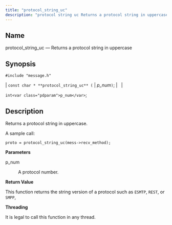 ```yaml
---
title: "protocol_string_uc"
description: "protocol string uc Returns a protocol string in uppercase const char protocol string uc p num intp num Returns a protocol string in uppercase A sample call proto protocol string uc mess recv method p num A protocol number This function returns the string version of a protocol such as..."
---
```


<a name="apis.protocol_string_uc"></a> 
## Name

protocol_string_uc — Returns a protocol string in uppercase

## Synopsis

`#include "message.h"`

| `const char * **protocol_string_uc** (` | <var class="pdparam">p_num</var>`)`; |   |

`int<var class="pdparam">p_num</var>`;<a name="idp64183296"></a> 
## Description

Returns a protocol string in uppercase.

A sample call:

`proto = protocol_string_uc(mess->recv_method);`

**<a name="idp64185904"></a> Parameters**

<dl class="variablelist">

<dt>p_num</dt>

<dd>

A protocol number.

</dd>

</dl>

**<a name="idp64188640"></a> Return Value**

This function returns the string version of a protocol such as `ESMTP`, `REST`, or `SMPP`,

**<a name="idp64190944"></a> Threading**

It is legal to call this function in any thread.